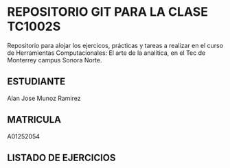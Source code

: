 # REPOSITORIO GIT PARA LA CLASE TC1002S
Repositorio para alojar los ejercicos, prácticas y tareas a realizar 
en el curso de Herramientas Computacionales: El arte de la analítica,
en el Tec de Monterrey campus Sonora Norte.
## ESTUDIANTE 
Alan Jose Munoz Ramirez

## MATRICULA
A01252054

## LISTADO DE EJERCICIOS

















